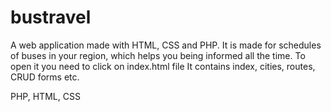 bustravel
=========
A web application made with HTML, CSS and PHP. It is made for schedules of buses in your region, which helps you being informed all the time.
To open it you need to click on index.html file
It contains index, cities, routes, CRUD forms etc.

PHP, HTML, CSS
